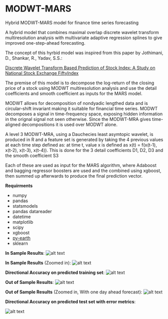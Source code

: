 # MODWT-MARS
Hybrid MODWT-MARS model for finance time series forecasting

A hybrid model that combines maximal overlap discrete wavelet transform multiresolution analysis with multivariate adaptive regression splines to give improved one-step-ahead forecasting.

The concept of this hyrbid model was inspired from this paper by Jothimani, D., Shankar, R., Yadav, S.S.:

[Discrete Wavelet Transform Based Prediction of Stock Index: A Study on National Stock Exchange FiftyIndex](https://arxiv.org/ftp/arxiv/papers/1605/1605.07278.pdf)

The premise of this model is to decompose the log-return of the closing price of a stock using MODWT multiresolution analysis and use the detail coefficients and smooth coefficient as inputs for the MARS model.

MODWT allows for decomposition of nondyadic lengthed data and is circular-shift invariant making it suitable for financial time series. MODWT decomposes a signal in time-frequency space, exposing hidden information in the orignal signal not seen otherwise.
Since the MODWT-MRA gives time-aligned decompositions it is used over MODWT alone. 

A level 3 MODWT-MRA, using a Dauchecies least asymtopic wavelet, is produced in R and a feature set is generated by taking the 4 previous values at each time step defined as: at time t, value x is defined as x(t) = f(x(t-1), x(t-2), x(t-3), x(t-4)). This is done for the 3 detail coefficients D1, D2, D3 and the smooth coefficient S3

Each of these are used as input for the MARS algorithm, where Adaboost and bagging regressor boosters are used and the combined using xgboost, then summed up afterwards to produce the final prediction vector.

**Requirments**
- numpy
- pandas
- statsmodels
- pandas datareader
- datetime
- matplotlib
- scipy
- xgboost
- [py-earth](https://github.com/scikit-learn-contrib/py-earth)
- sklearn



**In Sample Results**:
![alt text](https://github.com/Nicholas-Picini/MODWT-MARS/blob/master/Results/train.jpg)

**In Sample Results** (Zoomed in):
![alt text](https://github.com/Nicholas-Picini/MODWT-MARS/blob/master/Results/train_zoom.jpg)

**Directional Accuracy on predicted training set**:
![alt text](https://github.com/Nicholas-Picini/MODWT-MARS/blob/master/Results/DA_train.jpg)

**Out of Sample Results**:
![alt text](https://github.com/Nicholas-Picini/MODWT-MARS/blob/master/Results/test.jpg)

**Out of Sample Results** (Zoomed in, With one day ahead forecast):
![alt text](https://github.com/Nicholas-Picini/MODWT-MARS/blob/master/Results/test_zoom.jpg)

**Directional Accuracy on predicted test set with error metrics**:

![alt text](https://github.com/Nicholas-Picini/MODWT-MARS/blob/master/Results/DA_test.jpg)
